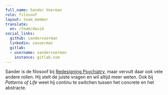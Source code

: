 ```yaml
---
full_name: Sander Voerman
role: filosoof
layout: team_member
translate:
  en: /team/david
social_links:
  github: sandervoerman
  linkedin: savoerman
  gitlab:
  - username: sandervoerman
    instance: gitlab.com
---
```

Sander is de filosoof bij [Redesigning Psychiatry], maar vervult daar ook vele
andere rollen. Hij stelt de juiste vragen en wil altijd meer weten. Ook bij
*Patterns of Life* weet hij continu te switchen tussen het concrete en het
abstracte.

[Redesigning Psychiatry]: https://www.redesigningpsychiatry.org/
